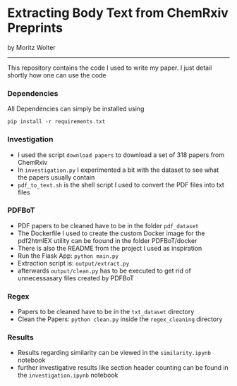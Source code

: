 # Extracting Body Text from ChemRxiv Preprints

by Moritz Wolter

---

This repository contains the code I used to write my paper. I just detail shortly how one can use the code


### Dependencies

All Dependencies can simply be installed using 

````
pip install -r requirements.txt
````

### Investigation

* I used the script `download papers` to download a set of 318 papers from ChemRxiv
* In `investigation.py` I experimented a bit with the dataset to see what the papers usually contain
* `pdf_to_text.sh` is the shell script I used to convert the PDF files into txt files

### PDFBoT

* PDF papers to be cleaned have to be in the folder `pdf_dataset`
* The Dockerfile I used to create the custom Docker image for the pdf2htmlEX utility can be foound in the folder PDFBoT/docker
* There is also the README from the project I used as inspiration
* Run the Flask App: `python main.py`
* Extraction script is: `output/extract.py`
* afterwards `output/clean.py` has to be executed to get rid of unnecessasary files created by PDFBoT

### Regex

* Papers to be cleaned have to be in the `txt_dataset` directory
* Clean the Papers: `python clean.py` inside the `regex_cleaning` directory

### Results

* Results regarding similarity can be viewed in the `similarity.ipynb` notebook
* further investigative results like section header counting can be found in the `investigation.ipynb` notebook 